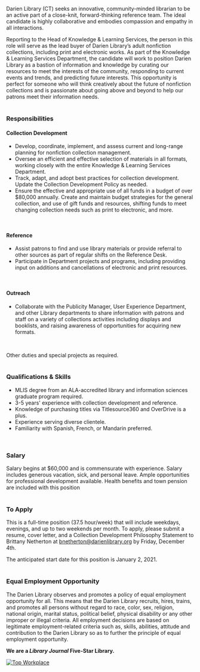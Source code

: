 Darien Library (CT) seeks an innovative, community-minded librarian to be an active part of a close-knit, forward-thinking reference team. The ideal candidate is highly collaborative and embodies compassion and empathy in all interactions.

Reporting to the Head of Knowledge & Learning Services, the person in this role will serve as the lead buyer of Darien Library’s adult nonfiction collections, including print and electronic works. As part of the Knowledge & Learning Services Department, the candidate will work to position Darien Library as a bastion of information and knowledge by curating our resources to meet the interests of the community, responding to current events and trends, and predicting future interests. This opportunity is perfect for someone who will think creatively about the future of nonfiction collections and is passionate about going above and beyond to help our patrons meet their information needs.
<br />
<br />

### Responsibilities

#### Collection Development
* Develop, coordinate, implement, and assess current and long-range planning for nonfiction collection management.
* Oversee an efficient and effective selection of materials in all formats, working closely with the entire Knowledge & Learning Services Department.
* Track, adapt, and adopt best practices for collection development. Update the Collection Development Policy as needed.
* Ensure the effective and appropriate use of all funds in a budget of over $80,000 annually. Create and maintain budget strategies for the general collection, and use of gift funds and resources, shifting funds to meet changing collection needs such as print to electronic, and more.
<br />

#### Reference
* Assist patrons to find and use library materials or provide referral to other sources as part of regular shifts on the Reference Desk.
* Participate in Department projects and programs, including providing input on additions and cancellations of electronic and print resources.
<br />

#### Outreach
* Collaborate with the Publicity Manager, User Experience Department, and other Library departments to share information with patrons and staff on a variety of collections activities including displays and booklists, and raising awareness of opportunities for acquiring new formats.
<br />

Other duties and special projects as required.
<br />
<br />

### Qualifications & Skills
* MLIS degree from an ALA-accredited library and information sciences graduate program required.
* 3-5 years' experience with collection development and reference.
* Knowledge of purchasing titles via Titlesource360 and OverDrive is a plus.
* Experience serving diverse clientele.
* Familiarity with Spanish, French, or Mandarin preferred.
<br />

### Salary
Salary begins at $60,000 and is commensurate with experience. Salary includes generous vacation, sick, and personal leave. Ample opportunities for professional development available. Health benefits and town pension are included with this position
<br />
<br />

### To Apply
This is a full-time position (37.5 hour/week) that will include weekdays, evenings, and up to two weekends per month. To apply, please submit a resume, cover letter, and a Collection Development Philosophy Statement to Brittany Netherton at [bnetherton@darienlibrary.org](mailto:bnetherton@darienlibrary.org "Email Brittany") by Friday, December 4th.

The anticipated start date for this position is January 2, 2021.
<br />
<br />

### Equal Employment Opportunity

The Darien Library observes and promotes a policy of equal employment opportunity for all. This means that the Darien Library recruits, hires, trains, and promotes all persons without regard to race, color, sex, religion, national origin, marital status, political belief, physical disability or any other improper or illegal criteria. All employment decisions are based on legitimate employment-related criteria such as, skills, abilities, attitude and contribution to the Darien Library so as to further the principle of equal employment opportunity.

<div class="row margin-bottom-40"></div>
	
**We are a _Library Journal_ Five-Star Library.**

<div class="col-md-3">
<a href="https://dar.to/2Re2Gd7"><img class="img-responsive" src="/uploads/logos/2018_top_places_to_work_award.jpg" alt="Top Workplace" /></a>
</div>
</div>